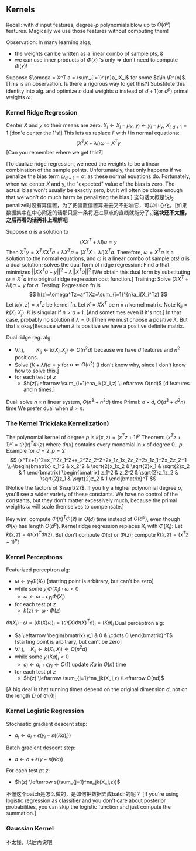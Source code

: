 ## Kernels
Recall: with $d$ input features, degree-$p$ polynomials blow up to $O(d^p)$ features. Magically we use those features without computing them!

Observation: In many learning algs,
* the weights can be written as a linear combo of sample pts, &
* we can use inner products of $\Phi(x)$ 's only $\Rightarrow$ don't need to compute $\Phi(x)$!

Suppose $\omega = X^T a = \sum_{i=1}^{n}a_iX_i$ for some $a\in \R^{n}$.
[This is an observation. Is there a rigorous way to get this?]
Substitute this identity into alg. and optimize $n$ dual weights $a$ instead of $d+1$(or $d^p$) primal weights $\omega$.

### Kernel Ridge Regression
Center $X$ and $y$ so their means are zero: $X_i \leftarrow X_i - \mu_X$, $y_i \leftarrow y_i - \mu_y$, $X_{i,d+1}=1$ [don'e center the 1's!]
This lets us replace $I'$ with $I$ in normal equations:
$$
(X^TX + \lambda I)\omega = X^Ty
$$
[Can you remember where we get this?]

[To dualize ridge regression, we need the weights to be a linear combination of the sample points. Unfortunately, that only happens if we penalize the bias term $\omega_{d+1}=\alpha$, as these normal equations do. Fortunately, when we center $X$ and y, the "expected" value of the bias is zero. The actual bias won't usually be exactly zero, but it wil often be close enough that we won't do much harm by penalizing the bias.]
这句话大概是说$l_2$ penalize时没有算偏置，为了把偏置偏置算进去又不影响它，可以中心化。[如果数据集中在中心附近的话那只需一条将近过原点的直线就能分了。]**这块还不太懂，之后再看的话再补上理解吧**

Suppose $a$ is a solution  to
$$
(XX^T+\lambda I)a = y
$$
Then $X^Ty = X^T X X^T a + \lambda X^T a = (X^TX + \lambda I)X^T a$.
Therefore, $\omega = X^T a$ is a solution to the normal equations, and $\omega$ is a linear combo of sample pts!
$a$ is a dual solution; solves the dual form of ridge regression:
Find $a$ that minimizes $||XX^Ta - y||^2 + \lambda||X^T a||^2$
[We obtain this dual form by substituting $\omega = X^T a$ into original ridge regression cost function.]
Training: Solve $(XX^T + \lambda I)a=y$ for $a$.
Testing: Regression fn is
$$
h(z)=\omega^Tz=a^TXz=\sum_{i=1}^{n}a_i(X_i^Tz)
$$
Let $k(x,z)=x^Tz$ be kernel fn.
Let $K=XX^T$ be $n \times n$ kernel matrix. Note $K_{ij}=k(X_i,X_j)$.
$K$ is singular if $n > d + 1$. [And sometimes even if it's not.]
In that case, probably no solution if $\lambda = 0$. [Then we must choose a positive $\lambda$. But that's okay]Because when $\lambda$ is positive we have a positive definite matrix.

Dual ridge reg. alg:

* $\forall i,j,\qquad K_{ij}\leftarrow k(X_i,X_j) \Leftarrow O(n^2d)$ because we have $d$ features and $n^2$ positions.
* Solve $(K+\lambda I)a = y$ for $a \Leftarrow O(n^3)$ [I don't know why, since I don't know how to solve this.] 
* for each test pt $z$
  * $h(z)\leftarrow \sum_{i=1}^na_ik(X_i,z) \Leftarrow O(nd)$ [d features and n times.]

Dual: solve $n\times n$ linear system, $O(n^3 + n^2d)$ time
Primal: $d \times d$, $O(d^3 + d^2n)$ time 
We prefer dual when $d > n$.

### The Kernel Trick(aka Kernelization)

The polynomial kernel of degree $p$ is $k(x,z)=(x^Tz+1)^p$
Theorem: $(x^Tz + 1)^p = \Phi(x)^T\Phi(z)$ where $\Phi(x)$ contains every monomial in $x$ of degree $0 \ldots p$.
Example for $d=2,p=2$:
$$
(x^Tz+1)^2=x_1^2z_1^2+x_2^2z_2^2+2x_1z_1x_2z_2+2x_1z_1+2x_2z_2+1
\\=\begin{bmatrix}
    x_1^2 & x_2^2 & \sqrt{2}x_1x_2 & \sqrt{2}x_1 & \sqrt{2}x_2 & 1
\end{bmatrix}
\begin{bmatrix}
    z_1^2 & z_2^2 & \sqrt{2}z_1z_2 & \sqrt{2}z_1 & \sqrt{2}z_2 & 1
\end{bmatrix}^T
$$
[Notice the factors of $\sqrt{2}$. If you try a higher polynomial degree $p$, you'll see a wider variety of these constants. We have no control of the constants, but they don't matter excessively much, because the primal weights $\omega$ will scale themselves to compensate.]

Key wim: compute $\Phi(x)^T\Phi(z)$ in $O(d)$ time instead of $O(d^p)$, even though $\Phi(x)$ has length $O(d^p)$.
Kernel ridge regression replaces $X_i$ with $\Phi(X_i)$:
Let $k(x,z)=\Phi(x)^T\Phi(z)$. But don't compute $\Phi(x)$ or $\Phi(z)$; compute $k(x,z)=(x^Tz+1)^p$!

### Kernel Perceptrons

Featurized perceptron alg:
* $\omega \leftarrow y_1 \Phi(X_1)$ [starting point is arbitrary, but can't be zero]
* while some $y_i\Phi(X_i)\cdot \omega < 0$
  * $\omega \leftarrow \omega + \epsilon y_i \Phi(X_i)$
* for each test pt $z$
  * $h(z) \leftarrow \omega \cdot \Phi(z)$

$\Phi(X_i)\cdot \omega = (\Phi(X)\omega)_i = (\Phi(X)\Phi(X)^Ta)_i = (Ka)_i$
Dual perceptron alg:
* $a \leftarrow \begin{bmatrix}
    y_1 & 0 & \cdots 0
\end{bmatrix}^T$ [starting point is arbitrary, but can't be zero]
* $\forall i,j,\quad K_{ij} \leftarrow k(X_i,X_j) \Leftarrow O(n^2d)$
* while some $y_i(Ka)_i < 0$
  * $a_i \leftarrow a_i + \epsilon y_i \Leftarrow O(1)$ update $Ka$ in $O(n)$ time
* for each test pt $z$
  * $h(z) \leftarrow \sum_{j=1}^na_jk(X_j,z) \Leftarrow O(nd)$

[A big deal is that running times depend on the original dimension $d$, not on the length $D$ of $\Phi(\cdot)$!]

### Kernel Logistic Regression

Stochastic gradient descent step:
* $a_i \leftarrow a_i + \epsilon(y_i - s((Ka)_i))$

Batch gradient descent step:
* $a \leftarrow a + \epsilon(y-s(Ka))$

For each test pt $z$:
* $h(z) \leftarrow s(\sum_{j=1}^na_jk(X_j,z))$

不懂这个batch是怎么做的，是如何把数据弄成batch的呢？
[If you're using logistic regression as classifier and you don't care about posterior probabilities, you can skip the logistic function and just compute the summation.]

### Gaussian Kernel
不太懂，以后再说吧